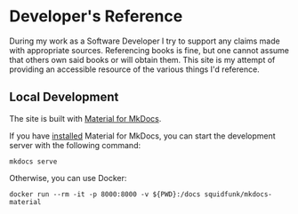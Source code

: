 # Developer's Reference

During my work as a Software Developer I try to support any claims made with appropriate sources.
Referencing books is fine, but one cannot assume that others own said books or will obtain them.
This site is my attempt of providing an accessible resource of the various things I'd reference.

## Local Development

The site is built with [Material for MkDocs](https://squidfunk.github.io/mkdocs-material/).

If you have [installed](https://squidfunk.github.io/mkdocs-material/getting-started/) Material for MkDocs, you can start the development server with the following command:

```shell
mkdocs serve
```

Otherwise, you can use Docker:

```shell
docker run --rm -it -p 8000:8000 -v ${PWD}:/docs squidfunk/mkdocs-material
```
